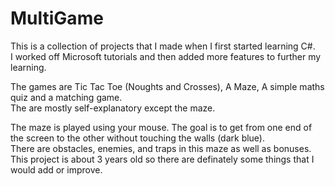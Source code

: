 # MultiGame

This is a collection of projects that I made when I first started learning C#.   
I worked off Microsoft tutorials and then added more features to further my learning. 

The games are Tic Tac Toe (Noughts and Crosses), A Maze, A simple maths quiz and a matching game.  
The are mostly self-explanatory except the maze.

The maze is played using your mouse. The goal is to get from one end of the screen to the other without touching the walls (dark blue).  
There are obstacles, enemies, and traps in this maze as well as bonuses.   
This project is about 3 years old so there are definately some things that I would add or improve. 
